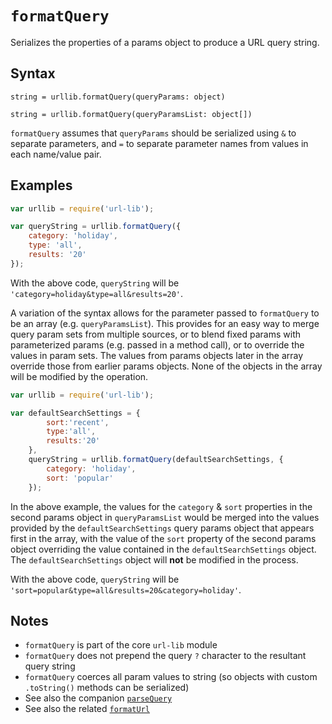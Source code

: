 # `formatQuery`

Serializes the properties of a params object to produce a URL query string.

## Syntax

`string = urllib.formatQuery(queryParams: object)`

`string = urllib.formatQuery(queryParamsList: object[])`

`formatQuery` assumes that `queryParams` should be serialized using `&` to separate parameters, and `=` to separate parameter names from values in each name/value pair.

## Examples

```js
var urllib = require('url-lib');

var queryString = urllib.formatQuery({
    category: 'holiday',
    type: 'all',
    results: '20'
});
```

With the above code, `queryString` will be `'category=holiday&type=all&results=20'`.

A variation of the syntax allows for the parameter passed to `formatQuery` to be an array (e.g. `queryParamsList`). This provides for an easy way to merge query param sets from multiple sources, or to blend fixed params with parameterized params (e.g. passed in a method call), or to override the values in param sets. The values from params objects later in the array override those from earlier params objects. None of the objects in the array will be modified by the operation.

```js
var urllib = require('url-lib');

var defaultSearchSettings = {
        sort:'recent',
        type:'all',
        results:'20'
    },
    queryString = urllib.formatQuery(defaultSearchSettings, {
        category: 'holiday',
        sort: 'popular'
    });
```

In the above example, the values for the `category` & `sort` properties in the second params object in `queryParamsList` would be merged into the values provided by the `defaultSearchSettings` query params object that appears first in the array, with the value of the `sort` property of the second params object overriding the value contained in the `defaultSearchSettings` object. The `defaultSearchSettings` object will **not** be modified in the process.

With the above code, `queryString` will be `'sort=popular&type=all&results=20&category=holiday'`.

## Notes

- `formatQuery` is part of the core `url-lib` module
- `formatQuery` does not prepend the query `?` character to the resultant query string
- `formatQuery` coerces all param values to string (so objects with custom `.toString()` methods can be serialized)
- See also the companion [`parseQuery`](parseQuery.md)
- See also the related [`formatUrl`](formatUrl.md)
